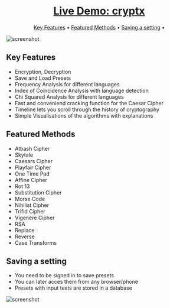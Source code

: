 <h1 align="center">
<br>
<a href="https://crypt-x.herokuapp.com/">
Live Demo: cryptx  
 </a>

</h1>

<p align="center">
  <a href="#key-features">Key Features</a> •
  <a href="#featured-methods">Featured Methods</a> •
  <a href="#saving-a-setting">Saving a setting</a> •
</p>

![screenshot](https://raw.githubusercontent.com/alexander-braun/cryptx/master/preview_images/gif-cryptx.gif)

## Key Features

- Encryption, Decryption
- Save and Load Presets
- Frequency Analysis for different languages
- Index of Coincidence Analysis with language detection
- Chi Squared Analysis for different languages
- Fast and conveniend cracking function for the Caesar Cipher
- Timeline lets you scroll through the history of cryptography
- Simple Visualisations of the algorithms with explanations

## Featured Methods

- Atbash Cipher
- Skytale
- Caesars Cipher
- Playfair Cipher
- One Time Pad
- Affine Cipher
- Rot 13
- Substitution Cipher
- Morse Code
- Nihilist Cipher
- Trifid Cipher
- Vigenère Cipher
- RSA
- Replace
- Reverse
- Case Transforms

## Saving a setting

- You need to be signed in to save presets
- You can later acces them from any browser/phone
- Presets with input texts are stored in a database

![screenshot](https://raw.githubusercontent.com/alexander-braun/cryptx/master/preview_images/gif-cryptx2.gif)
